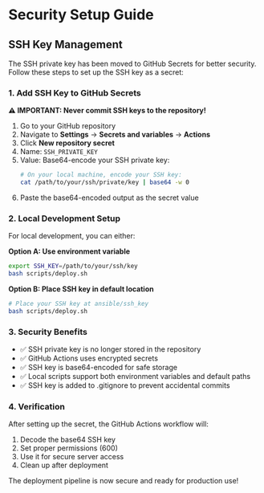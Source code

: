 # Security Setup Guide

## SSH Key Management

The SSH private key has been moved to GitHub Secrets for better security. Follow these steps to set up the SSH key as a secret:

### 1. Add SSH Key to GitHub Secrets

**⚠️ IMPORTANT: Never commit SSH keys to the repository!**

1. Go to your GitHub repository
2. Navigate to **Settings** → **Secrets and variables** → **Actions**
3. Click **New repository secret**
4. Name: `SSH_PRIVATE_KEY`
5. Value: Base64-encode your SSH private key:
   ```bash
   # On your local machine, encode your SSH key:
   cat /path/to/your/ssh/private/key | base64 -w 0
   ```
6. Paste the base64-encoded output as the secret value

### 2. Local Development Setup

For local development, you can either:

**Option A: Use environment variable**
```bash
export SSH_KEY=/path/to/your/ssh/key
bash scripts/deploy.sh
```

**Option B: Place SSH key in default location**
```bash
# Place your SSH key at ansible/ssh_key
bash scripts/deploy.sh
```

### 3. Security Benefits

- ✅ SSH private key is no longer stored in the repository
- ✅ GitHub Actions uses encrypted secrets
- ✅ SSH key is base64-encoded for safe storage
- ✅ Local scripts support both environment variables and default paths
- ✅ SSH key is added to .gitignore to prevent accidental commits

### 4. Verification

After setting up the secret, the GitHub Actions workflow will:
1. Decode the base64 SSH key
2. Set proper permissions (600)
3. Use it for secure server access
4. Clean up after deployment

The deployment pipeline is now secure and ready for production use!
